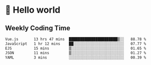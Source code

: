 # 🍻 Hello world

## Weekly Coding Time
<!--START_SECTION:waka-->

```txt
Vue.js       13 hrs 47 mins  ██████████████████████▒░░   88.78 %
JavaScript   1 hr 12 mins    ██░░░░░░░░░░░░░░░░░░░░░░░   07.77 %
EJS          15 mins         ▒░░░░░░░░░░░░░░░░░░░░░░░░   01.65 %
JSON         11 mins         ▒░░░░░░░░░░░░░░░░░░░░░░░░   01.27 %
YAML         3 mins          ░░░░░░░░░░░░░░░░░░░░░░░░░   00.39 %
```

<!--END_SECTION:waka-->
